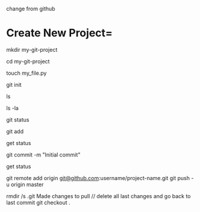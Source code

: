 change from github

# Create New Project=

mkdir my-git-project

cd my-git-project

touch my_file.py

git init

ls

ls -la

git status

git add

get status

git commit -m "Initial commit"

get status

git remote add origin git@github.com:username/project-name.git
git push -u origin master

rmdir /s .git
Made changes to pull 
// delete all last changes and go back to last commit
git checkout .
